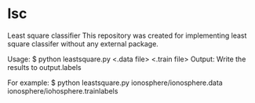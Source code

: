# lsc
Least square classifier
This repository was created for implementing least square classifer without any external package.

Usage:
    $ python leastsquare.py <.data file> <.train file>
Output:
    Write the results to output.labels

For example:
    $ python leastsquare.py ionosphere/ionosphere.data ionosphere/iohosphere.trainlabels
